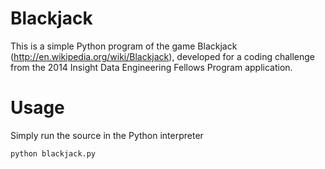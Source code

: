 Blackjack
=========

This is a simple Python program of the game Blackjack (http://en.wikipedia.org/wiki/Blackjack), developed for a coding challenge from the 2014 Insight Data Engineering Fellows Program application.

# Usage
Simply run the source in the Python interpreter

`python blackjack.py`